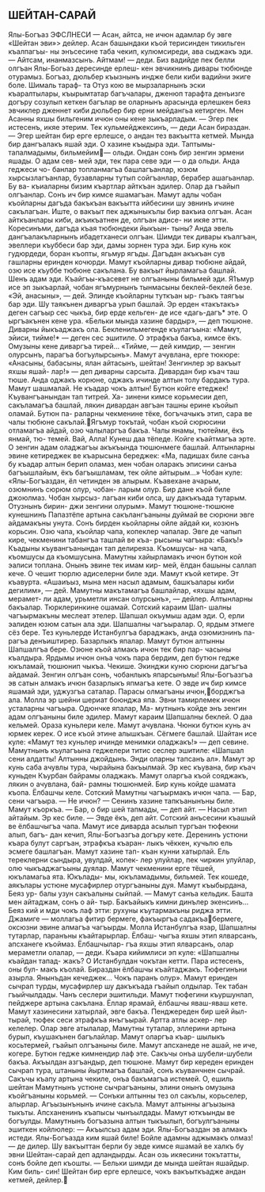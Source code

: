 ## ШЕЙТАН-САРАЙ
Ялы-Богъаз ЭФСЛНЕСИ
— Асан, айтса, не ичюн адамлар бу эвге «Шейтан эви»> дейлер.
Асан башындаки къой терисинден тикильген къалпагъы- ны энъсесине таба чекип, кулюмсиреди, ава сыджакъ эди.
— Айтсам, инанмазсынъ. Айтмам! — деди.
Биз вадийде пек белли олгъан Ялы-Богьаз дересинде ерлеш- кен эвчикнинъ дивары тюбюнде отурамыз. Богъаз, дюльбер къызнынъ индже бели киби вадийни экиге боле. Шималь тараф- та Отуз кою ве мырзаларнынъ эски къаралтылары, къырымтатар багъчалары, дженюп тарафта денъизге догъру созулып кеткен багълар ве оларнынъ арасында ерлешкен беяз эвчиклер дженнет киби дюльбер бир ерни мейдангьа кетирген.
Мен Асанны яхшы бильгеним ичюн оны кене зыкъарладым.
— Эгер пек истесенъ, икяе этерим. Тек кульмейджексинъ, — деди Асан бираздан. — Эгер шейтан бир ерге ерлешсе, о андан тез вакъытта кетмей. Мында бир дангъалакъ яшай эди. О хазине къыдыра эди. Таптымы-тапалмадымы, бильмейим— ольди. Ондан сонъ бир зенгин эрмени яшады. О адам сев- мей эди, тек пара севе эди — о да ольди. Анда геджеси чо- банлар топланмагъа башлагъанлар, юзюм хырсызлагъанлар, бузавларны тутып сойгъанлар, берабер ашагьанлар. Бу ва- къиаларны бизим къартлар айткъан эдилер. Олар да гъайып олгъанлар. Сонъ ич бир кимсе яшамагъан. Мамут адлы чобан къойларны дагъда бакъкъан вакъытта ийбесини шу эвнинъ ичине сакълагъан. Иште, о вакъыт пек аджыныкълы бир вакъиа олгъан.
Асан айткъанлары киби, акъикъатнен де, олгъан адисе- ни икяе этти. Коресинъми, дагъда къая тюбюндеки йыкъын- тыны? Анда эвель дангъалакъларнынъ ибадетханеси олгъан. Шимди тек дивары къалгъан, эвеллери къуббеси бар эди, дамы зорнен тура эди.
Бир кунь кок гудюрдеди, боран къопты, ягьмур ягъды. Дагъдан акъкъан сув гашларны еринден кочюрди. Мамут къойларны дивар тюбюне айдай, озю исе къуббе тюбюне сакълана. Бу вакъыт йырламагьа башлай. Шенъ адам эди. Къайгъы-къасевет не олгъаныны бильмей эди. Я1ъмур исе эп зыкъарлай, чобан ягъмурнынъ тынмасыны беклей-беклей безе. «Эй, анасыны», — дей. Элинде къойларны туткъан ыр- гъакъ таягъы бар эди. Шу таякънен диваргъа урып башлай. Эр ерден «такътакъ» деген сагъыр сес чыкъа, бир ерде кельген- де исе «дагь-дагъ* эте. О ыргъакънен кене ура. «Бельки мында хазине бардыр», — деп тюшюне. Диварны йыкъаджакъ ола. Бекленильмегенде къулагъына: «Мамут, эйиси, тийме!* — деген сес эшитиле. О этрафкъа бакъа, кимсе ёкъ. Омузыны кене диваргъа тирей... «Тийме, — дей кимдир, — зенгин олурсынъ, парагъа богъулырсынъ».
Мамут ачувлана, ерге тюкюре: «Анасыны, бабасыны, ялан айтасынъ, шейтан! Зенгинлер эр вакъыт яхшы яшай- лар!» — деп диварны сарсыта. Дивардан бир къач таш тюше. Анда оджакъ корюне, оджакъ ичинде алтын толу бардакъ тура. Мамут шашмалай. Не къадар чокъ алтын! Бутюн койге етеджек! Къувангъанындан тап титрей. Ха- зинени кимсе корьмесии деп, сакъламагъа башлай, лякин дивардан авгъан ташны ерине къойып оламай. Бутюн па- раларны чекменине тёке, богъчачыкъ этип, сара ве чалы тюбюне сакълай.Ягъмур токътай, чобан къой сюрюсини отламагъа айдай, озю чалыларгъа бакъа. Чалы янамы, тютейми, ёкъ янмай, тю- темей. Вай, Алла! Кунеш даа тёпеде. Койге къайтмагъа эрте. О зенгин адам оладжагъы акъкъында тюшюнмеге башлай. Алтынларны эвине кетиреджек ве къарысына береджек: «Ма, падишах биле санъа бу къадар алтын берип оламаз, мен чобан оларакъ эписини санъа багъышлайым, ёкъ багъышламам, тек ойле айтырым...» Чобан куле: «Ялы-Богъаздан, ёл четинден эв алырым. Къавехане ачарым, озюмнинъ сюрюм олур, чобан- ларым олур. Бир дане къой биле джоюлмаз. Чобан хырсыз- лагъан киби олса, шу дакъкъада тутарым. Отузнынъ бирин- джи зенгини олурым». Мамут тюшюне-тюшюне кунешнинъ Папазтёпе артына сакълангъаныны дуймай ве сюрюни эвге айдамакъны унута. Сонъ бирден кьойларны ойле айдай ки, козюнъ корьсин. Озю чапа, къойлар чапа, копеклер чапалар.
Эвге де чапып кире, чекменини табангъа ташлай ве къа- рысыны чагъыра: «Бакъ!»
Къадыны къувангъанындан тап делиреяза. Къомшусы- на чапа, къомшусы да къомшусына. Мамутны хайырламакъ ичюн бутюн кой эалиси топлана. Онынъ эвине тек имам кир- мей, ёлдан башыны саллап кече. О чешит тюрлю адиселерни биле эди.
Мамут къой кетире. Эт къавурта. «Ашаиъыз, мына мен насыл адамым, башкъалары киби дегилим», — дей.
Мамутны макътамагъа башлайлар, «яхшы адам, мерамет- ли адам, урьметли инсан олурсынъ», — дейлер. Алтынларны бакъалар. Тюрклеринкине ошамай. Сотский караим Шап- шалны чагъырмакъны меслеат этелер. Шапшал окъумыш адам эди. О, ерли эалиден юзюм сатын ала эди.
Шапшалны чагъыралар. О, ярдым этмеге сёз бере. Тез куньлерде Истанбулгъа бараджакъ, анда озюмизнинъ па- рагъа денъиштирер. Базарлыкъ япалар. Мамут бутюн алтынны Шапшалгъа бере. Озюне къой алмакъ ичюн тек бир пар- часыны къалдыра. Ярдымы ичюн онъа чокъ пара бердим, деп бутюн гедже юкъламай, тюшюнип чыкъа. Чекише.
Экинджи куню сюрюни дагъгъа айдамай. Зенгин олгъан сонъ, чобанлыкъ япарсынъмы! Ялы-Богъазгъа эв сатын алмакъ ичюн базарлыкъ япмагъа кете. О эвде ич бир кимсе яшамай эди, уджузгъа саталар. Парасы олмагъаны ичюн,борджгъа ала. Молла эр шейни шериат боюнджа япа. Эвни тамирлемек ичюн усталарны чагъыра. Одюнчке япалар, Ма- мутнынъ койде энъ зенгин адам олгъаныны биле эдилер.
Мамут караим Шапшалны беклей. О даа кельмей. Ораза куньлери келе. Мамут ачувлана. Чюнки бутюн кунь ач юрмек керек. О исе къой этине алышкъан. Сёгмеге башлай. Шайтан исе куле: «Мамут тез куньлер ичинде менимки оладжакъ!» — деп севине.
Мамутнынъ къулагъына геджелери титис сеслер эшитиле: «Шапшал сени алдатты! Алтынны джойдынъ. Энди оларны тапсанъ ал».
Мамут эр кунь саба ачувлы тура, чырайына бакъылмай. Эр кес къувана, бир къач куньден Къурбан байрамы оладжакъ. Мамут оларгъа къой сояджакъ, лякин о ачувлана, бай- рамны тюшюнмей.
Бир кунь койде шамата къопа. Ёлбашчы келе. Сотский Мамутны чагъырмакъ ичюн чапа.
— Бар, сени чагъыра.
— Не ичюн?
— Сенинъ хазине тапкъанынъны биле.
Мамут къоркъа.
— Бар, о бир шей тапмады, — деп айт.
— Насыл этип айтайым. Эр кес биле.
— Эвде ёкъ, деп айт.
Сотский анъсесини къашый ве ёлбашчыгъа чапа.
Мамут исе диварда асылып тургъан тюфекни алып, багъ- дан кечип, Ялы-Богъазгъа догъру кете.
Деренинъ устюни къара булут саргъан, этрафкъа къаран- лыкъ чёккен, кучьлю ель эсмеге башлагъан. Мамут хазине тап- къан кунни хатырлай. Ель тереклерни сындыра, увулдай, копек- лер улуйлар, пек чиркин улуйлар, олю чыкъаджагъыны дуялар.
Мамут чекменини ерге тёшей, юкъламагьа ята. Юкълады- мы, юкъламадымы, бильмей. Тек кошеде, аякълары устюне мусафирлер отургъаныны дуя. Мамут къыбырдана, Беяз ур- балы узун сакъалыны сыйпай.
— Мамут санъа кельдик. Башта мен айтаджам, сонъ о ай- тыр. Бакъайыкъ кимни динълер экенсинъ...
Беяз кий и мди чокъ лаф этти: рухуны къутармакъны риджа этти. Джамиге — моллагьа фитир бермеге, факъыргъа садакъабермеге, оксюзни эвине алмагъа чагъырды. Молла Истанбулгъа язар, Шапшалны тутарлар, паранъны къайтарырлар. Ёлбаш- чыгъа яхшы этип ялварсанъ, апсханеге къоймаз. Ёлбашчылар- гъа яхшы этип ялварсанъ, олар мераметли олалар, — деди.
Къара кийимлиси эп куле: «Шапшалны къайдан тапад- жакъ? О Истанбулдан чокътан кетти. Пара истесенъ, оны бул- макъ къолай. Бираздан ёлбашчы къайтаджакъ. Тюфегинъни азырла. Янынъдан кечеджек... Чокъ паранъ олур».
Мамут еринден сычрап турды, мусафирлер шу дакъкъада гъайып олдылар. Тек табан гъыйчылдады. Чанъ сеслери эшитильди. Мамут тюфегини къуршунлап, пейджере артына сакълана. Ёллар ярамай, ёлбашчы яваш-яваш кете. Мамут хазинесини хатырлай, эвге бакъа. Пенджереден бир шей йыл- тырай, тюфек сеси этрафкъа янъгъырай. Артта атлы аскер- лер келелер. Олар эвге атылалар, Мамутны туталар, эллерини артына бурып, къушакънен багълайлар. Мамут оларгъа къар- шылыкъ косьтермей, гъайып олгъаныны биле.
Мамут апсханеде не ашай, не иче, когере. Бутюн гедже кимнендир лаф эте. Сакъчы онъа шубели-шубели бакъа. Акъылдан азгъандыр, деп тюшюне. Мамут бир кереден еринден сычрап тура, штаныны йыртмагъа башлай, сонъ къуванчнен сычрай. Сакъчы къапу артына чекиле, онъа бакъмагъа истемей. О, ешиль шейтан Мамутнынъ устюне сычрагъаныны, элини онынъ омузына къойгъаныны корьмей.
— Сонъки алтынны тез ол сакълы, корьселер, алырлар. Агъызынънынъ ичине сакъла.
Мамут алтынны агъызына тыкъты. Апсханенинъ къапысы чынъылдады. Мамут юткъынды ве богъулды.
Мамутнынъ богъазына алтын тыкъылып, богъулгъаныны эшиткен койлюлер:
— Акъылсыз адам эди. Ялы-Богъаздан эв алмакъ истеди. Ялы-Богъазда ким яшай биле! Бойле адамны аджымакъ олмаз! — де дилер.
Шу вакъыттан берли бу эвде кимсе яшамай ве халкъ бу эвни Шейтан-сарай деп адландырды.
Асан озь икяесини токътатты, сонъ бойле деп къошты.
— Бельки шимди де мында шейтан яшайдыр. Ким биль- син! Шейтан бир ерге ерлешсе, чокъ вакъыткъадже андан кетмей, дейлер.
